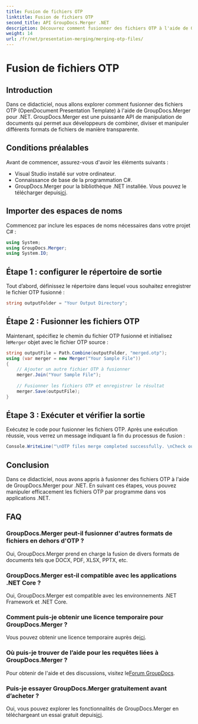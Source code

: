 ```yaml
---
title: Fusion de fichiers OTP
linktitle: Fusion de fichiers OTP
second_title: API GroupDocs.Merger .NET
description: Découvrez comment fusionner des fichiers OTP à l'aide de GroupDocs.Merger pour .NET. Ce guide étape par étape vous guidera tout au long du processus de manière transparente.
weight: 14
url: /fr/net/presentation-merging/merging-otp-files/
---
```


# Fusion de fichiers OTP

## Introduction
Dans ce didacticiel, nous allons explorer comment fusionner des fichiers OTP (OpenDocument Presentation Template) à l'aide de GroupDocs.Merger pour .NET. GroupDocs.Merger est une puissante API de manipulation de documents qui permet aux développeurs de combiner, diviser et manipuler différents formats de fichiers de manière transparente.
## Conditions préalables
Avant de commencer, assurez-vous d'avoir les éléments suivants :
- Visual Studio installé sur votre ordinateur.
- Connaissance de base de la programmation C#.
-  GroupDocs.Merger pour la bibliothèque .NET installée. Vous pouvez le télécharger depuis[ici](https://releases.groupdocs.com/merger/net/).

## Importer des espaces de noms
Commencez par inclure les espaces de noms nécessaires dans votre projet C# :
```csharp
using System; 
using GroupDocs.Merger;
using System.IO;
```
## Étape 1 : configurer le répertoire de sortie
Tout d’abord, définissez le répertoire dans lequel vous souhaitez enregistrer le fichier OTP fusionné :
```csharp
string outputFolder = "Your Output Directory";
```
## Étape 2 : Fusionner les fichiers OTP
 Maintenant, spécifiez le chemin du fichier OTP fusionné et initialisez le`Merger` objet avec le fichier OTP source :
```csharp
string outputFile = Path.Combine(outputFolder, "merged.otp");
using (var merger = new Merger("Your Sample File"))
{
    // Ajouter un autre fichier OTP à fusionner
    merger.Join("Your Sample File");
    
    // Fusionner les fichiers OTP et enregistrer le résultat
    merger.Save(outputFile);
}
```
## Étape 3 : Exécuter et vérifier la sortie
Exécutez le code pour fusionner les fichiers OTP. Après une exécution réussie, vous verrez un message indiquant la fin du processus de fusion :
```csharp
Console.WriteLine("\nOTP files merge completed successfully. \nCheck output in {0}", outputFolder);
```

## Conclusion
Dans ce didacticiel, nous avons appris à fusionner des fichiers OTP à l'aide de GroupDocs.Merger pour .NET. En suivant ces étapes, vous pouvez manipuler efficacement les fichiers OTP par programme dans vos applications .NET.

## FAQ
### GroupDocs.Merger peut-il fusionner d'autres formats de fichiers en dehors d'OTP ?
Oui, GroupDocs.Merger prend en charge la fusion de divers formats de documents tels que DOCX, PDF, XLSX, PPTX, etc.
### GroupDocs.Merger est-il compatible avec les applications .NET Core ?
Oui, GroupDocs.Merger est compatible avec les environnements .NET Framework et .NET Core.
### Comment puis-je obtenir une licence temporaire pour GroupDocs.Merger ?
 Vous pouvez obtenir une licence temporaire auprès de[ici](https://purchase.groupdocs.com/temporary-license/).
### Où puis-je trouver de l’aide pour les requêtes liées à GroupDocs.Merger ?
 Pour obtenir de l'aide et des discussions, visitez le[Forum GroupDocs](https://forum.groupdocs.com/c/merger/32).
### Puis-je essayer GroupDocs.Merger gratuitement avant d’acheter ?
 Oui, vous pouvez explorer les fonctionnalités de GroupDocs.Merger en téléchargeant un essai gratuit depuis[ici](https://releases.groupdocs.com/).